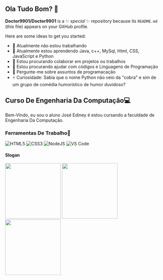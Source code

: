 ## Ola Tudo Bom? 👋
**Doctor9901/Doctor9901** is a ✨ _special_ ✨ repository because its `README.md` (this file) appears on your GitHub profile.

Here are some ideas to get you started:

- 🔭 Atualmente não estou trabalhando
- 🌱 Atualmente estou aprendendo Java, c++, MySql, Html, CSS, JavaScript e Python
- 👯 Estou procurando colaborar em projetos ou trabalhos
- 🤔 Estou procurando ajudar com códigos e Linguagens de Programação
- 💬 Pergunte-me sobre assuntos de programacação
- ⚡ Curiosidade: Sabia que o nome Python não veio da "cobra" e sim de um grupo de comédia humorístico de humor duvidoso?
<h2>Curso De Engenharia Da Computação💻</h2>
<p>Bem-Vindo, eu sou o aluno José Ediney é estou cursando a faculdade de Engenharia Da Computação.</p>
<h3>Ferramentas De Trabalho🔧</h3>

![HTML5](https://img.shields.io/badge/html5-%23E34F26.svg?style=for-the-badge&logo=html5&logoColor=white)
![CSS3](https://img.shields.io/badge/css3-%231572B6.svg?style=for-the-badge&logo=css3&logoColor=white)
![NodeJS](https://img.shields.io/badge/node.js-6DA55F?style=for-the-badge&logo=node.js&logoColor=white)
![VS Code](https://img.shields.io/badge/VS%20Code-0078d7.svg?style=for-the-badge&logo=visual-studio-code&logoColor=white)

<h4>Slogan</h4>

<img height="180em" src="https://encrypted-tbn0.gstatic.com/images?q=tbn:ANd9GcRX_coBRL75LZbqDVzIlnDyWwVzyfCuAf4ERw&s"/>
<img height="180em" src="https://images.emojiterra.com/twitter/v13.1/512px/2195.png"/>
<img height="180em" src="https://encrypted-tbn0.gstatic.com/images?q=tbn:ANd9GcQNwZKZXO7-kXL6p95VopK_7xzjfHECVj6G5w&s"/>
